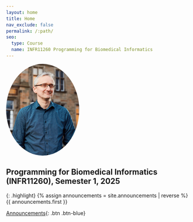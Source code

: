 ```yaml
---
layout: home
title: Home
nav_exclude: false
permalink: /:path/
seo:
  type: Course
  name: INFR11260 Programming for Biomedical Informatics
---
```


<img src="/assets/images/ian.png" alt="Prof. Ian Simpson" 
     style="width: 200px; height: 250px; object-fit: cover; border-radius: 50%;" 
     class="shadow">

## Programming for Biomedical Informatics (INFR11260), Semester 1, 2025

{: .highlight}
{% assign announcements = site.announcements | reverse %}
{{ announcements.first }}

[Announcements](https://biomedical-informatics.github.io/pbi-home/announcements){: .btn .btn-blue}